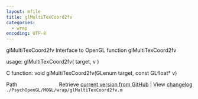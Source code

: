 ```yaml
---
layout: mfile
title: glMultiTexCoord2fv
categories:
  - wrap
encoding: UTF-8
---
```


glMultiTexCoord2fv  Interface to OpenGL function glMultiTexCoord2fv  

usage:  glMultiTexCoord2fv( target, v )  

C function:  void glMultiTexCoord2fv(GLenum target, const GLfloat\* v)  


<div class="code_header" style="text-align:right;">
  <span style="float:left;">Path&nbsp;&nbsp;</span> <span class="counter">Retrieve <a href=
  "https://raw.github.com/Psychtoolbox-3/Psychtoolbox-3/beta/./PsychOpenGL/MOGL/wrap/glMultiTexCoord2fv.m">current version from GitHub</a> | View <a href=
  "https://github.com/Psychtoolbox-3/Psychtoolbox-3/commits/beta/./PsychOpenGL/MOGL/wrap/glMultiTexCoord2fv.m">changelog</a></span>
</div>
<div class="code">
  <code>./PsychOpenGL/MOGL/wrap/glMultiTexCoord2fv.m</code>
</div>

